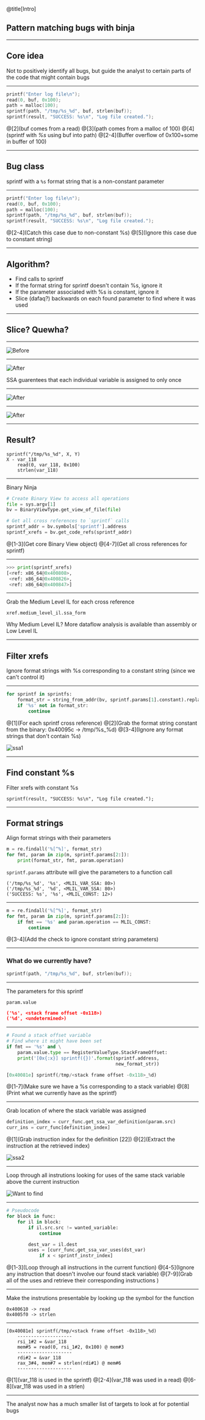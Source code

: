 @title[Intro]
## Pattern matching bugs with binja
---

## Core idea
Not to positively identify all bugs, but guide the analyst to certain parts of the code that might contain bugs

---

```c
printf("Enter log file\n");
read(0, buf, 0x100);
path = malloc(100);
sprintf(path, "/tmp/%s_%d", buf, strlen(buf));
sprintf(result, "SUCCESS: %s\n", "Log file created.");
```

@[2](buf comes from a read)
@[3](path comes from a malloc of 100)
@[4](sprintf with _%s_ using buf into path)
@[2-4](Buffer overflow of 0x100+some in buffer of 100)

---
## Bug class

sprintf with a `%s` format string that is a non-constant parameter

---

```c
printf("Enter log file\n");
read(0, buf, 0x100);
path = malloc(100);
sprintf(path, "/tmp/%s_%d", buf, strlen(buf));
sprintf(result, "SUCCESS: %s\n", "Log file created.");
```

@[2-4](Catch this case due to non-constant %s)
@[5](Ignore this case due to constant string)

---

## Algorithm?

* Find calls to sprintf
* If the format string for sprintf doesn't contain %s, ignore it
* If the parameter associated with %s is constant, ignore it
* Slice (dafaq?) backwards on each found parameter to find where it was used

---

## Slice? Quewha?

---

![Before](./before_ssa.png)

---
![After](./after_ssa1.png)

SSA guarentees that each individual variable is assigned to only once

---
![After](./after_ssa2.png)

---
![After](./after_ssa3.png)

---
## Result?

```
sprintf("/tmp/%s_%d", X, Y)
X - var_118
    read(0, var_118, 0x100)
    strlen(var_118)
```

---

Binary Ninja

```python
# Create Binary View to access all operations
file = sys.argv[1]
bv = BinaryViewType.get_view_of_file(file)

# Get all cross references to `sprintf` calls
sprintf_addr = bv.symbols['sprintf'].address
sprintf_xrefs = bv.get_code_refs(sprintf_addr)
```
@[1-3](Get core Binary View object)
@[4-7](Get all cross references for sprintf)

---
```python
>>> print(sprintf_xrefs)
[<ref: x86_64@0x400808>, 
 <ref: x86_64@0x400826>, 
 <ref: x86_64@0x400847>]
```

---
Grab the Medium Level IL for each cross reference

```
xref.medium_level_il.ssa_form
```

Why Medium Level IL? More dataflow analysis is available than assembly or Low Level IL

---
## Filter xrefs
Ignore format strings with %s corresponding to a constant string (since we can't control it)

---
```python
for sprintf in sprintfs:
    format_str = string_from_addr(bv, sprintf.params[1].constant).replace('\n', '')
    if '%s' not in format_str:
        continue
```

@[1](For each sprintf cross reference)
@[2](Grab the format string constant from the binary: 0x40095c -> /tmp/%s_%d)
@[3-4](Ignore any format strings that don't contain %s)

![ssa1](./after_ssa1.png)

---
## Find constant %s 
Filter xrefs with constant %s

```
sprintf(result, "SUCCESS: %s\n", "Log file created.");
```

---
## Format strings

Align format strings with their parameters

```python
m = re.findall('%[^%]', format_str)
for fmt, param in zip(m, sprintf.params[2:]):
    print(format_str, fmt, param.operation)
```

`sprintf.params` attribute will give the parameters to a function call

``` 
('/tmp/%s_%d', '%s', <MLIL_VAR_SSA: 80>)
('/tmp/%s_%d', '%d', <MLIL_VAR_SSA: 80>)
('SUCCESS: %s', '%s', <MLIL_CONST: 12>)
```


---
```python
m = re.findall('%[^%]', format_str)
for fmt, param in zip(m, sprintf.params[2:]):
    if fmt == '%s' and param.operation == MLIL_CONST:
        continue
```
@[3-4](Add the check to ignore constant string parameters)

---
### What do we currently have?

```c
sprintf(path, "/tmp/%s_%d", buf, strlen(buf));
```

---

The parameters for this sprintf

```
param.value
```

```json
('%s', <stack frame offset -0x118>)
('%d', <undetermined>)
```

---

```python
# Found a stack offset variable
# Find where it might have been set
if fmt == '%s' and \
    param.value.type == RegisterValueType.StackFrameOffset:
    print('[0x{:x}] sprintf({})'.format(sprintf.address, 
                                        new_format_str))

[0x40081e] sprintf(/tmp/<stack frame offset -0x118>_%d)
```

@[1-7](Make sure we have a %s corresponding to a stack variable)
@[8](Print what we currently have as the sprintf)

---
Grab location of where the stack variable was assigned

```python
definition_index = curr_func.get_ssa_var_definition(param.src) 
curr_ins = curr_func[definition_index]
```

@[1](Grab instruction index for the definition [22])
@[2](Extract the instruction at the retrieved index)

![ssa2](./after_ssa1.png)

---
Loop through all instrutions looking for uses of the same stack variable above the current instruction

![Want to find](variables.png)

---
```python
# Pseudocode
for block in func:
    for il in block:
        if il.src.src != wanted_variable:
            continue

        dest_var = il.dest
        uses = [curr_func.get_ssa_var_uses(dst_var) 
            if x < sprintf_instr_index]
```

@[1-3](Loop through all instructions in the current function)
@[4-5](Ignore any instruction that doesn't involve our found stack variable)
@[7-9](Grab all of the uses and retrieve their corresponding instructions )

---
Make the instrutions presentable by looking up the symbol for the function

```
0x400610 -> read
0x4005f0 -> strlen
```

---
```
[0x40081e] sprintf(/tmp/<stack frame offset -0x118>_%d)
    --------------------
    rsi_1#2 = &var_118
    mem#5 = read(0, rsi_1#2, 0x100) @ mem#3
    --------------------
    rdi#2 = &var_118
    rax_3#4, mem#7 = strlen(rdi#1) @ mem#6
    --------------------
```

@[1](var_118 is used in the sprintf)
@[2-4](var_118 was used in a read)
@[6-8](var_118 was used in a strlen)

---
The analyst now has a much smaller list of targets to look at for potential bugs
